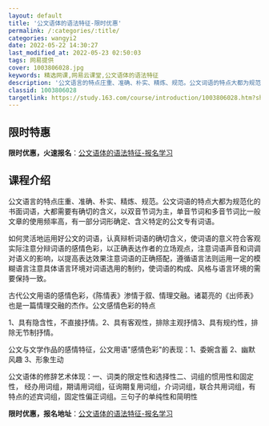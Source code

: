 ```yaml
---
layout: default
title: '公文语体的语法特征-限时优惠'
permalink: /:categories/:title/
categories: wangyi2
date: 2022-05-22 14:30:27
last_modified_at: 2022-05-23 02:50:03
tags: 网易提供
cover: 1003806028.jpg
keywords: 精选网课,网易云课堂,公文语体的语法特征
description: '公文语言的特点庄重、准确、朴实、精炼、规范。公文词语的特点大都为规范化的书面词语，大都需要有确切的含义，以双音节词为主，'
classid: 1003806028
targetlink: https://study.163.com/course/introduction/1003806028.htm?share=1&shareId=1025206652&utm_campaign=share&utm_medium=iphoneShare&utm_source=&utm_u=1025206652
---
```


## 限时特惠

**限时优惠，火速报名**：[公文语体的语法特征-报名学习](https://study.163.com/course/introduction/1003806028.htm?share=1&shareId=1025206652&utm_campaign=share&utm_medium=iphoneShare&utm_source=&utm_u=1025206652)

## 课程介绍

公文语言的特点庄重、准确、朴实、精炼、规范。公文词语的特点大都为规范化的书面词语，大都需要有确切的含义，以双音节词为主，单音节词和多音节词比一般文章的使用频率高，有一部分词形确定、含义特定的公文专有词语。

如何灵活地运用好公文的词语，认真辩析词语的确切含义，使词语的意义符合客观实际注意分辩词语的感情色彩，以正确表达作者的立场观点，注意词语声音和词调对语义的影响，以提高表达效果注意词语的正确搭配，遵循语言法则运用一定的模糊语言注意具体语言环境对词语选用的制约，使词语的构成、风格与语言环境的需要保持一致。

古代公文用语的感情色彩，《陈情表》渗情于叙、情理交融。诸葛亮的《出师表》也是一篇情理交融的杰作。公文感情色彩的特点

1、具有隐含性，不直接抒情。2、具有客观性，排除主观抒情3、具有规约性，排除无节制抒情。

公文与文学作品的感情特征，公文用语"感情色彩"的表现：1、委婉含蓄  2、幽默风趣   3、形象生动

公文语体的修辞艺术体现：一、词类的限定性和选择性二、词组的惯用性和固定性， 经办用词组，期请用词组，征询期复用词组，介词词组，联合共用词组，有特点的述宾词组，固定性偏正词组。三句子的单纯性和简明性

**限时优惠，报名地址**：[公文语体的语法特征-报名学习](https://study.163.com/course/introduction/1003806028.htm?share=1&shareId=1025206652&utm_campaign=share&utm_medium=iphoneShare&utm_source=&utm_u=1025206652)

